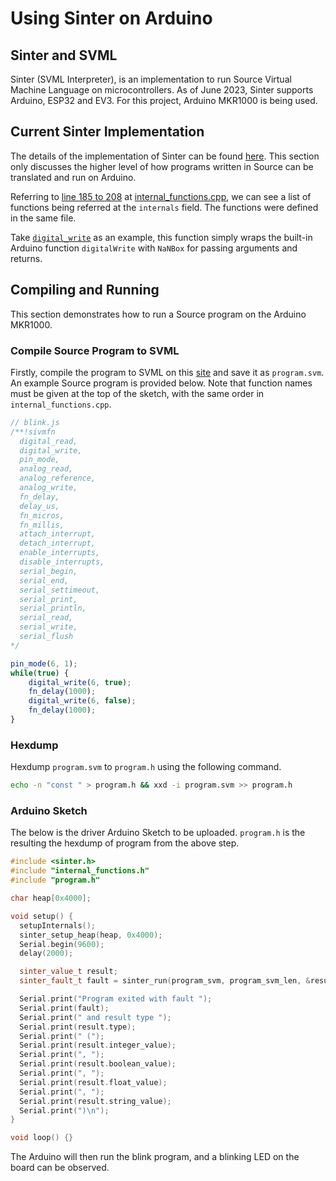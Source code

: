 # Using Sinter on Arduino

## Sinter and SVML

Sinter (SVML Interpreter), is an implementation to run Source Virtual Machine Language on microcontrollers. As of June 2023, Sinter supports Arduino, ESP32 and EV3. For this project, Arduino MKR1000 is being used.

## Current Sinter Implementation

The details of the implementation of Sinter can be found [here](https://github.com/source-academy/sinter/blob/master/vm/docs/impl.md). This section only discusses the higher level of how programs written in Source can be translated and run on Arduino.

Referring to [line 185 to 208](https://github.com/source-academy/sinter/blob/master/devices/arduino/internal_functions.cpp#L185-L208) at [internal_functions.cpp](https://github.com/source-academy/sinter/blob/master/devices/arduino/internal_functions.cpp), we can see a list of functions being referred at the `internals` field. The functions were defined in the same file.

Take [`digital_write`](https://github.com/source-academy/sinter/blob/master/devices/arduino/internal_functions.cpp#L46-L55) as an example, this function simply wraps the built-in Arduino function `digitalWrite` with `NaNBox` for passing arguments and returns.

## Compiling and Running

This section demonstrates how to run a Source program on the Arduino MKR1000.

### Compile Source Program to SVML

Firstly, compile the program to SVML on this [site](https://angelsl.github.io/sinter/) and save it as `program.svm`. An example Source program is provided below. Note that function names must be given at the top of the sketch, with the same order in `internal_functions.cpp`.

```jsx
// blink.js
/**!sivmfn
  digital_read,
  digital_write,
  pin_mode,
  analog_read,
  analog_reference,
  analog_write,
  fn_delay,
  delay_us,
  fn_micros,
  fn_millis,
  attach_interrupt,
  detach_interrupt,
  enable_interrupts,
  disable_interrupts,
  serial_begin,
  serial_end,
  serial_settimeout,
  serial_print,
  serial_println,
  serial_read,
  serial_write,
  serial_flush
*/

pin_mode(6, 1);
while(true) {
    digital_write(6, true);
    fn_delay(1000);
    digital_write(6, false);
    fn_delay(1000);
}
```

### Hexdump

Hexdump `program.svm` to `program.h` using the following command.

```bash
echo -n "const " > program.h && xxd -i program.svm >> program.h
```

### Arduino Sketch

The below is the driver Arduino Sketch to be uploaded. `program.h` is the resulting the hexdump of program from the above step.

```cpp
#include <sinter.h>
#include "internal_functions.h"
#include "program.h"

char heap[0x4000];

void setup() {
  setupInternals();
  sinter_setup_heap(heap, 0x4000);
  Serial.begin(9600);
  delay(2000);

  sinter_value_t result;
  sinter_fault_t fault = sinter_run(program_svm, program_svm_len, &result);

  Serial.print("Program exited with fault ");
  Serial.print(fault);
  Serial.print(" and result type ");
  Serial.print(result.type);
  Serial.print(" (");
  Serial.print(result.integer_value);
  Serial.print(", ");
  Serial.print(result.boolean_value);
  Serial.print(", ");
  Serial.print(result.float_value);
  Serial.print(", ");
  Serial.print(result.string_value);
  Serial.print(")\n");
}

void loop() {}
```

The Arduino will then run the blink program, and a blinking LED on the board can be observed.
